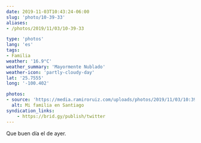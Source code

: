 ```yaml
---
date: 2019-11-03T10:43:24-06:00
slug: 'photo/10-39-33'
aliases:
- /photos/2019/11/03/10-39-33

type: 'photos'
lang: 'es'
tags:
- Familia
weather: '16.9°C'
weather_summary: 'Mayormente Nublado'
weather-icon: 'partly-cloudy-day'
lat: '25.7555'
long: '-100.402'

photos:
- source: 'https://media.ramiroruiz.com/uploads/photos/2019/11/03/10:39:33/mi-familia-en-santiago.jpeg'
  alt: Mi familia en Santiago
syndication_links:
    - https://brid.gy/publish/twitter
---
```

Que buen día el de ayer.
